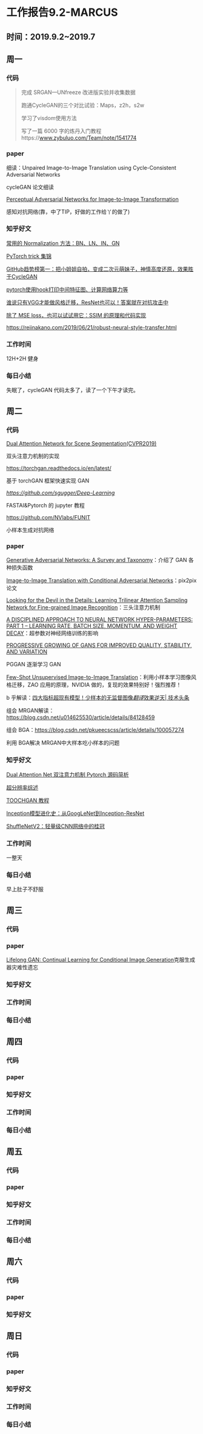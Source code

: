 # 工作报告9.2-MARCUS

## 时间：2019.9.2~2019.7

## 周一

### 代码

>完成 SRGAN—UNfreeze 改进版实验并收集数据
>
>跑通CycleGAN的三个对比试验：Maps，z2h，s2w
>
>学习了visdom使用方法
>
>写了一篇 6000 字的炼丹入门教程https://www.zybuluo.com/Team/note/1541774
>
>

### paper

细读：Unpaired Image-to-Image Translation using Cycle-Consistent Adversarial Networks

cycleGAN 论文细读

[Perceptual Adversarial Networks for Image-to-Image Transformation](https://arxiv.org/pdf/1706.09138)

感知对抗网络(靠，中了TIP，好做的工作给丫的做了)



### 知乎好文

 [常用的 Normalization 方法：BN、LN、IN、GN](https://zhuanlan.zhihu.com/p/72589565)

[PyTorch trick 集锦](https://zhuanlan.zhihu.com/p/76459295)

[GitHub趋势榜第一：把小姐姐自拍，变成二次元萌妹子，神情高度还原，效果胜于CycleGAN](https://zhuanlan.zhihu.com/p/76936166)

[pytorch使用hook打印中间特征图、计算网络算力等](https://zhuanlan.zhihu.com/p/73868323)

[谁说只有VGG才能做风格迁移，ResNet也可以！答案就在对抗攻击中](https://zhuanlan.zhihu.com/p/71684076)

[除了 MSE loss，也可以试试用它：SSIM 的原理和代码实现](https://zhuanlan.zhihu.com/p/67199699)

https://reiinakano.com/2019/06/21/robust-neural-style-transfer.html



### 工作时间

12H+2H 健身

### 每日小结

失眠了，cycleGAN 代码太多了，读了一个下午才读完。

## 周二

### 代码

[Dual Attention Network for Scene Segmentation(CVPR2019)](https://arxiv.org/pdf/1809.02983.pdf)

双头注意力机制的实现

https://torchgan.readthedocs.io/en/latest/

基于 torchGAN 框架快速实现 GAN 

*https://github.com/sgugger/Deep-Learning*

FASTAI&Pytorch 的 jupyter 教程

https://github.com/NVlabs/FUNIT

小样本生成对抗网络



### paper

[Generative Adversarial Networks: A Survey and Taxonomy](https://arxiv.org/pdf/1906.01529.pdf)：介绍了 GAN 各种损失函数

[Image-to-Image Translation with Conditional Adversarial Networks](https://arxiv.org/pdf/1711.11585.pdf)：pix2pix 论文

[Looking for the Devil in the Details: Learning Trilinear Attention Sampling
Network for Fine-grained Image Recognition](http://openaccess.thecvf.com/content_CVPR_2019/papers/Zheng_Looking_for_the_Devil_in_the_Details_Learning_Trilinear_Attention_CVPR_2019_paper.pdf)：三头注意力机制

[A DISCIPLINED APPROACH TO NEURAL NETWORK HYPER-PARAMETERS: PART 1 – LEARNING RATE, BATCH SIZE, MOMENTUM, AND WEIGHT DECAY](https://arxiv.org/pdf/1803.09820.pdf)：超参数对神经网络训练的影响

[PROGRESSIVE GROWING OF GANS FOR IMPROVED
QUALITY, STABILITY, AND VARIATION](https://arxiv.org/pdf/1710.10196.pdf)

PGGAN 逐渐学习 GAN

[Few-Shot Unsupervised Image-to-Image Translation](https://arxiv.org/pdf/1905.01723.pdf)：利用小样本学习图像风格迁移，ZAO 应用的原理，NVIDIA 做的，复现的效果特别好！强烈推荐！

b 乎解读：[四大指标超现有模型！少样本的无监督图像*翻译*效果逆天| 技术头条](https://zhuanlan.zhihu.com/p/65604410)

组会 MRGAN解读：https://blog.csdn.net/u014625530/article/details/84128459

组会 BGA：https://blog.csdn.net/pkueecscss/article/details/100057274

利用 BGA解决 MRGAN中大样本吃小样本的问题



### 知乎好文

[Dual Attention Net 双注意力机制 Pytorch 源码简析](https://zhuanlan.zhihu.com/p/75198328)

[超分辨率综述](https://towardsdatascience.com/deep-learning-based-super-resolution-without-using-a-gan-11c9bb5b6cd5)

[TOOCHGAN 教程](https://torchgan.readthedocs.io/en/latest/index.html)

[Inception模型进化史：从GoogLeNet到Inception-ResNet](https://zhuanlan.zhihu.com/p/50754671)

[ShuffleNetV2：轻量级CNN网络中的桂冠](https://zhuanlan.zhihu.com/p/48261931)



### 工作时间

一整天

### 每日小结

早上肚子不舒服



## 周三

### 代码



### paper

[Lifelong GAN: Continual Learning for Conditional Image Generation](https://arxiv.org/pdf/1907.10107.pdf)克服生成器灾难性遗忘



### 知乎好文



### 工作时间



### 每日小结



## 周四

### 代码



### paper



### 知乎好文



### 工作时间



### 每日小结



## 周五

### 代码



### paper



### 知乎好文



### 工作时间



### 每日小结



## 周六

### 代码



### paper



### 知乎好文



## 周日

### 代码



### paper



### 知乎好文



### 工作时间



### 每日小结



